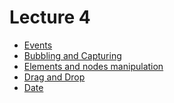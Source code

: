 <h1>
    Lecture 4
</h1>

<ul>
    <li>
        <a href="./01.md">Events</a>
    </li>
    <li>
        <a href="./02.md">Bubbling and Capturing</a>
    </li>
    <li>
        <a href="./03.md">Elements and nodes manipulation</a>
    </li>
    <li>
        <a href="./04.md">Drag and Drop</a>
    </li>
    <li>
        <a href="./05.md">Date</a>
    </li>
</ul>
